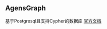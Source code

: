 ## AgensGraph 
基于Postgresql且支持Cypher的数据库
[官方文档](http://bitnine.net/documentations/quick-guide-1-3.html#agensgraph-query)